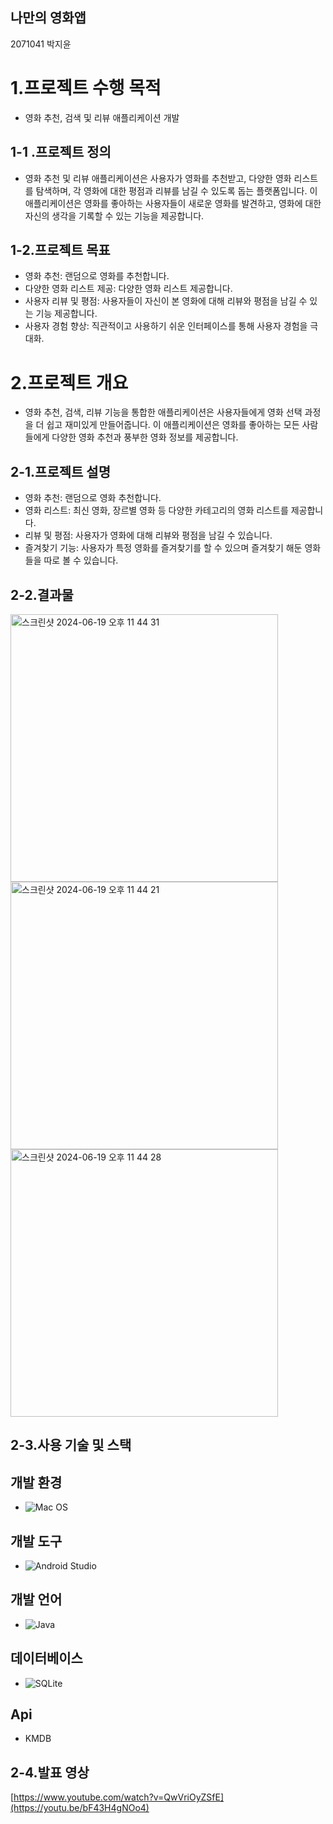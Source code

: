

## 나만의 영화앱

2071041 박지윤 



# 1.프로젝트 수행 목적
- 영화 추천, 검색 및 리뷰 애플리케이션 개발

## 1-1 .프로젝트 정의

- 영화 추천 및 리뷰 애플리케이션은 사용자가 영화를 추천받고, 다양한 영화 리스트를 탐색하며, 각 영화에 대한 평점과 리뷰를 남길 수 있도록 돕는 플랫폼입니다. 이 애플리케이션은 영화를 좋아하는 사용자들이 새로운 영화를 발견하고, 영화에 대한 자신의 생각을 기록할 수 있는 기능을 제공합니다.


## 1-2.프로젝트 목표

- 영화 추천: 랜덤으로 영화를 추천합니다.
- 다양한 영화 리스트 제공: 다양한 영화 리스트 제공합니다.
- 사용자 리뷰 및 평점: 사용자들이 자신이 본 영화에 대해 리뷰와 평점을 남길 수 있는 기능 제공합니다.
- 사용자 경험 향상: 직관적이고 사용하기 쉬운 인터페이스를 통해 사용자 경험을 극대화.


# 2.프로젝트 개요
- 영화 추천, 검색, 리뷰 기능을 통합한 애플리케이션은 사용자들에게 영화 선택 과정을 더 쉽고 재미있게 만들어줍니다. 이 애플리케이션은 영화를 좋아하는 모든 사람들에게 다양한 영화 추천과 풍부한 영화 정보를 제공합니다.

## 2-1.프로젝트 설명
- 영화 추천: 랜덤으로 영화 추천합니다.
- 영화 리스트: 최신 영화, 장르별 영화 등 다양한 카테고리의 영화 리스트를 제공합니다.
- 리뷰 및 평점: 사용자가 영화에 대해 리뷰와 평점을 남길 수 있습니다.
- 즐겨찾기 기능: 사용자가 특정 영화를 즐겨찾기를 할 수 있으며 즐겨찾기 해둔 영화들을 따로 볼 수 있습니다.

## 2-2.결과물

<img width="428" alt="스크린샷 2024-06-19 오후 11 44 31" src="https://github.com/zzizi6/final/assets/130573661/07b9af83-86d1-4d81-b6f3-6dcd6c7d493c">
<img width="428" alt="스크린샷 2024-06-19 오후 11 44 21" src="https://github.com/zzizi6/final/assets/130573661/e20b527f-4ecb-445b-9a49-2e6b12a25d51">
<img width="428" alt="스크린샷 2024-06-19 오후 11 44 28" src="https://github.com/zzizi6/final/assets/130573661/7dddc1bf-7a50-434f-b572-e86cde585b0a">

## 2-3.사용 기술 및 스택

## 개발 환경
  - ![Mac OS](https://img.shields.io/badge/OS-Mac%20OS-brightgreen)

## 개발 도구
  - ![Android Studio](https://img.shields.io/badge/IDE-Android%20Studio-green)

## 개발 언어
  - ![Java](https://img.shields.io/badge/Language-Java-orange)

## 데이터베이스
  - ![SQLite](https://img.shields.io/badge/Database-SQLite-blue)

## Api
- KMDB

## 2-4.발표 영상

[https://www.youtube.com/watch?v=QwVriOyZSfE](https://youtu.be/bF43H4gNOo4)
